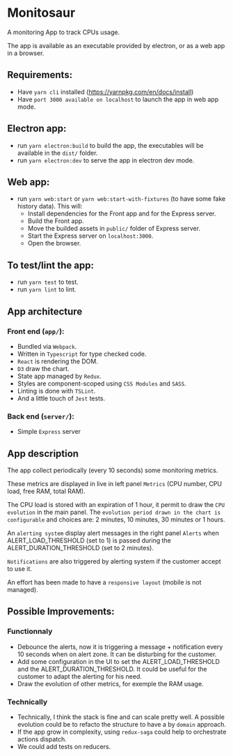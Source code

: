 # Monitosaur
A monitoring App to track CPUs usage.

The app is available as an executable provided by electron, or as a web app in a browser.

## Requirements:
- Have `yarn cli` installed (https://yarnpkg.com/en/docs/install)
- Have `port 3000 available on localhost` to launch the app in web app mode.

## Electron app:
- run `yarn electron:build` to build the app, the executables will be available in the `dist/` folder.
- run `yarn electron:dev` to serve the app in electron dev mode.

## Web app:
- run `yarn web:start` or `yarn web:start-with-fixtures` (to have some fake history data).
  This will: 
  - Install dependencies for the Front app and for the Express server.
  - Build the Front app.
  - Move the builded assets in `public/` folder of Express server.
  - Start the Express server on `localhost:3000`.
  - Open the browser.

## To test/lint the app:
- run `yarn test` to test.
- run `yarn lint` to lint.


## App architecture

### Front end (`app/`):
- Bundled via `Webpack`.
- Written in `Typescript` for type checked code.
- `React` is rendering the DOM.
- `D3` draw the chart.
- State app managed by `Redux`.
- Styles are component-scoped using `CSS Modules` and `SASS`.
- Linting is done with `TSLint`.
- And a little touch of `Jest` tests.

### Back end (`server/`):
- Simple `Express` server


## App description
The app collect periodically (every 10 seconds) some monitoring metrics.

These metrics are displayed in live in left panel `Metrics` (CPU number, CPU load, free RAM, total RAM).

The CPU load is stored with an expiration of 1 hour, it permit to draw the `CPU evolution` in the main panel.
The `evolution period drawn in the chart is configurable` and choices are: 2 minutes, 10 minutes, 30 minutes or 1 hours.

An `alerting system` display alert messages in the right panel `Alerts` when ALERT_LOAD_THRESHOLD (set to 1) is passed during the ALERT_DURATION_THRESHOLD (set to 2 minutes).

`Notifications` are also triggered by alerting system if the customer accept to use it.

An effort has been made to have a `responsive layout` (mobile is not managed).

## Possible Improvements:
### Functionnaly
- Debounce the alerts, now it is triggering a message + notification every 10 seconds when on alert zone. It can be disturbing for the customer.
- Add some configuration in the UI to set the ALERT_LOAD_THRESHOLD and the ALERT_DURATION_THRESHOLD. It could be useful for the customer to adapt the alerting for his need.
- Draw the evolution of other metrics, for exemple the RAM usage.

### Technically
- Technically, I think the stack is fine and can scale pretty well. A possible evolution could be to refacto the structure to have a by `domain` approach.
- If the app grow in complexity, using `redux-saga` could help to orchestrate actions dispatch.
- We could add tests on reducers.
